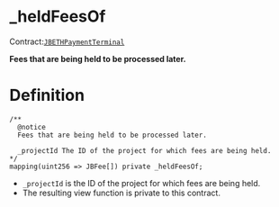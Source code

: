 # _heldFeesOf

Contract:[`JBETHPaymentTerminal`](../)​‌

**Fees that are being held to be processed later.** 

# Definition

```solidity
/**
  @notice 
  Fees that are being held to be processed later.

  _projectId The ID of the project for which fees are being held.
*/
mapping(uint256 => JBFee[]) private _heldFeesOf;
```

* `_projectId` is the ID of the project for which fees are being held.
* The resulting view function is private to this contract.